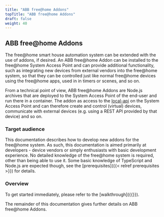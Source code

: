 ```yaml
---
title: "ABB free@home Addons"
topTitle: "ABB free@home Addons"
draft: false
weight: 40
---
```


## ABB free@home Addons

The free@home smart house automation system can be extended with the use of addons, if desired.
An ABB free@home Addon can be installed to the free@home System Access Point and can provide additional
functionality, such as integrating new devices from external vendors into the free@home system, so
that they can be controlled just like normal free@home devices using the free@home apps, used in in
timers or scenes, and so on.

From a technical point of view, ABB free@home Addons are Node.js archives that are deployed to the
System Access Point of the end-user and run there in a container. The addon as access to the
[local-api](https://developer.eu.mybuildings.abb.com/fah_local/) on the System Access Point and can
therefore create and control (virtual) devices, communicate with external devices (e.g. using a
REST API provided by that device) and so on.

### Target audience

This documentation describes how to develop new addons for the free@home system. As such, this documentation is aimed primarily at developers - device vendors or simply enthusiasts with basic development experience.
No detailed knowledge of the free@home system is required, other than being able to use it. Some basic knowledge of TypeScript and Node.js are expected though, see the [prerequisites]({{< relref prerequisites >}}) for details.

### Overview

To get started immediately, please refer to the [walkthrough]({{<relref gettingstarted >}}).

The remainder of this documentation gives further details on ABB free@home Addons.
